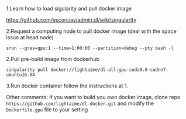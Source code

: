 1.Learn how to load sigularity and pull docker image

https://github.com/escorciav/admin.dl/wiki/singularity

2.Request a computing node to pull docker image (deal with the space issue at head node)
```shell
srun --gres=gpu:1 --time=1:00:00 --partition=debug --pty bash -l
```

2.Pull pre-bulid image from dockerhub
```shell
singularity pull docker://lightaime/dl-all:gpu-cuda9.0-cudnn7-ubuntu16.04
```

3.Run docker container follow the instructions at 1.

Other comments: if you want to build you own docker image, clone repo `https://github.com/lightaime/dl-docker.git` and modify the `Dockerfile.gpu` file to your setting
